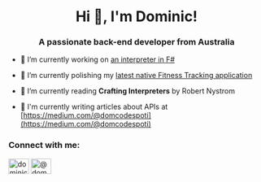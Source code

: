 <h1 align="center">Hi 👋, I'm Dominic!</h1>
<h3 align="center">A passionate back-end developer from Australia</h3>

- 🔭 I’m currently working on [an interpreter in F#](https://github.com/thed24/fsharp-interpreter)

- 💅 I’m currently polishing my [latest native Fitness Tracking application](https://github.com/thed24/fitness-tracker-site)

- 🌱 I’m currently reading **Crafting Interpreters** by Robert Nystrom

- 📝 I'm currently writing articles about APIs at [https://medium.com/@domcodespoti](https://medium.com/@domcodespoti)

<h3 align="left">Connect with me:</h3>
<p align="left">
<a href="https://linkedin.com/in/dominic-codespoti" target="blank"><img align="center" src="https://raw.githubusercontent.com/rahuldkjain/github-profile-readme-generator/master/src/images/icons/Social/linked-in-alt.svg" alt="dominic-codespoti" height="30" width="40" /></a>
<a href="https://medium.com/@domcodespoti" target="blank"><img align="center" src="https://raw.githubusercontent.com/rahuldkjain/github-profile-readme-generator/master/src/images/icons/Social/medium.svg" alt="@domcodespoti" height="30" width="40" /></a>
</p>
